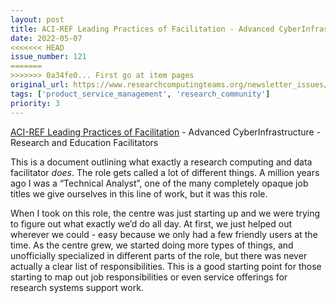 ```yaml
---
layout: post
title: ACI-REF Leading Practices of Facilitation - Advanced CyberInfrastructure - Research and Education Facilitators
date: 2022-05-07
<<<<<<< HEAD
issue_number: 121
=======
>>>>>>> 0a34fe0... First go at item pages
original_url: https://www.researchcomputingteams.org/newsletter_issues/0121
tags: ['product_service_management', 'research_community']
priority: 3
---
```


<!-- markdownlint-disable MD033 -->
<!-- markdownlint-disable MD041 -->
<!-- markdownlint-disable MD049 -->

[ACI-REF Leading Practices of Facilitation](https://aci-ref.github.io/facilitation_leading_practices/) - Advanced CyberInfrastructure - Research and Education Facilitators

This is a document outlining what exactly a research computing and data facilitator *does*.   The role gets called a lot of different things.  A million years ago I was a “Technical Analyst”, one of the many completely opaque job titles we give ourselves in this line of work, but it was this role.

When I took on this role, the centre was just starting up and we were trying to figure out what exactly we’d do all day.  At first, we just helped out wherever we could - easy because we only had a few friendly users at the time.  As the centre grew, we started doing more types of things, and unofficially specialized in different parts of the role, but there was never actually a clear list of responsibilities.   This is a good starting point for those starting to map out job responsibilities or even service offerings for research systems support work.